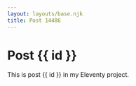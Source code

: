 ```yaml
---
layout: layouts/base.njk
title: Post 14486
---
```


# Post {{ id }}

This is post {{ id }} in my Eleventy project.
